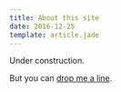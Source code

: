 ```yaml
---
title: About this site
date: 2016-12-25
template: article.jade
---
```


Under construction.

But you can [drop me a line](mailto:ivan.a.melnikov@gmail.com).
